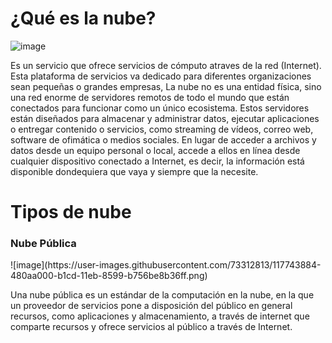 # ¿Qué es la nube?
![image](https://user-images.githubusercontent.com/73312813/117740504-370a6080-b1c6-11eb-87e3-6a5e85e65746.png)

Es un servicio que ofrece servicios de cómputo atraves de la red (Internet).
Esta plataforma de servicios va dedicado para diferentes organizaciones sean pequeñas o grandes empresas,
La nube no es una entidad física, sino una red enorme de servidores remotos de todo el mundo que están conectados 
para funcionar como un único ecosistema. Estos servidores están diseñados para almacenar y administrar datos, 
ejecutar aplicaciones o entregar contenido o servicios, como streaming de vídeos, correo web, software de 
ofimática o medios sociales. En lugar de acceder a archivos y datos desde un equipo personal o local, accede 
a ellos en línea desde cualquier dispositivo conectado a Internet, es decir, la información está disponible 
dondequiera que vaya y siempre que la necesite.

<h1>Tipos de nube</h1>
<h3>Nube Pública</h3>
![image](https://user-images.githubusercontent.com/73312813/117743884-480aa000-b1cd-11eb-8599-b756be8b36ff.png)


Una nube pública es un estándar de la computación en la nube, en la que un proveedor de servicios pone a disposición 
del público en general recursos, como aplicaciones y almacenamiento, a través de internet que comparte recursos y 
ofrece servicios al público a través de Internet.
